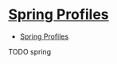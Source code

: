 # [Spring Profiles](https://www.baeldung.com/spring-profiles)

- [Spring Profiles](#spring-profiles)










TODO spring